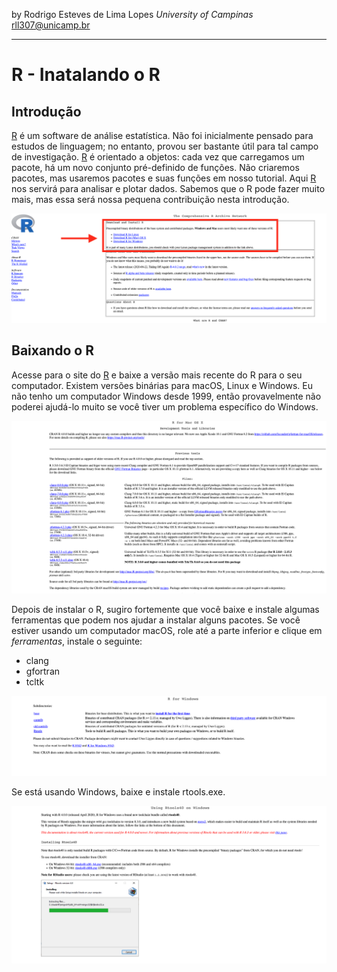 by Rodrigo Esteves de Lima Lopes *University of Campinas*  [rll307\@unicamp.br](mailto:rll307@unicamp.br)

------------------------------------------------------------------------
# R - Inatalando o R

## Introdução

[R](https://www.r-project.org/) é um software de análise estatística. Não foi inicialmente pensado para estudos de linguagem; no entanto, provou ser bastante útil para tal campo de investigação. [R](https://www.r-project.org/) é orientado a objetos: cada vez que carregamos um pacote, há um novo conjunto pré-definido de funções. Não criaremos pacotes, mas usaremos pacotes e suas funções em nosso tutorial. Aqui [R](https://www.r-project.org/) nos servirá para analisar e plotar dados. Sabemos que o R pode fazer muito mais, mas essa será nossa pequena contribuição nesta introdução.

![Choosing platform on CRAN website](./images/cran01.png)

## Baixando o R

Acesse para o site do [R](https://www.r-project.org/) e baixe a versão mais recente do R para o seu computador. Existem versões binárias para macOS, Linux e Windows. Eu não tenho um computador Windows desde 1999, então provavelmente não poderei ajudá-lo muito se você tiver um problema específico do Windows.

![Downloading R tools - Macintosh](./images/mac.png)

Depois de instalar o R, sugiro fortemente que você baixe e instale algumas ferramentas que podem nos ajudar a instalar alguns pacotes. Se você estiver usando um computador macOS, role até a parte inferior e clique em *ferramentas*, instale o seguinte:

-   clang
-   gfortran
-   tcltk

![Downloading Rtools - Windows -1](./images/rtools0.png)

Se está usando Windows, baixe e instale rtools.exe.

![Downloading Rtools - Windows- 2](./images/rtools.png)
